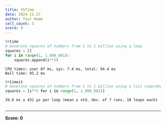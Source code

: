 ```yaml
---
title: %%Time
date: 2024-11-27
author: Your Name
cell_count: 3
score: 0
---
```


```python
%%time
# Generate squares of numbers from 1 to 1 million using a loop
squares = []
for i in range(1, 1_000_001):
    squares.append(i**2)
```

    CPU times: user 87 ms, sys: 7.4 ms, total: 94.4 ms
    Wall time: 95.2 ms



```python
%%timeit
# Generate squares of numbers from 1 to 1 million using a list comprehension
squares = [i**2 for i in range(1, 1_000_001)]

```

    39.6 ms ± 431 μs per loop (mean ± std. dev. of 7 runs, 10 loops each)



```python

```


---
**Score: 0**
